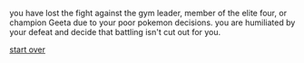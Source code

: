 you have lost the fight against the gym leader, member of the elite four, or champion Geeta due to your poor pokemon decisions. you are humiliated by your defeat and decide that battling isn't cut out for you.



[start over](wake-up.md)